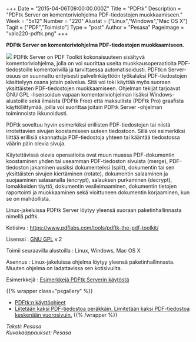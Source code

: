 +++
Date = "2015-04-06T09:00:00.000Z"
Title = "PDFtk"
Description = "PDFtk Server on komentoriviohjelma PDF-tiedostojen muokkaamiseen."
Week = "5x12"
Number = "220"
Alustat = ["Linux","Windows","Mac OS X"]
Tagit = ["PDF","Toimisto"]
Type = "post"
Author = "Pesasa"
Pageimage = "valo220-pdftk.png"
+++


**PDFtk Server on komentoriviohjelma PDF-tiedostojen muokkaamiseen.**

![ ](/images/valo220-pdftk.png "fig:valo220-pdftk.png") PDFtk Server on PDF
Toolkit kokonaisuuteen sisältyvä komentoriviohjelma, jolla on voi
suorittaa useita muokkausoperaatioita PDF-tiedostoille komentorivillä ja
tarvittaessa automatisoidusti. PDFtk:n Server-osuus on suunnattu
erityisesti palvelinkäyttöön työkaluksi PDF-tiedostojen käsittelyyn
osana jotain palvelua. Sitä voi toki käyttää myös suoraan yksittäisten
PDF-tiedostojen muokkaamiseen. Ohjelman tekijät tarjoavat GNU GPL
-lisensoidun vapaan komentoriviohjelman lisäksi Windows-alustoille sekä
ilmaista (PDFtk Free) että maksullista (PDFtk Pro) graafista
käyttöliittymää, joilla voi suorittaa joitain PDFtk Server -ohjelman
toiminnoista ikkunoidusti.

PDFtk soveltuu hyvin esimerkiksi erillisten PDF-tiedostojen tai niistä
irrotettavien sivujen koostamiseen uuteen tiedostoon. Sillä voi
esimerkiksi liittää erillisiä skannattuja PDF-tiedostoja yhteen tai
kääntää tiedostossa väärin päin olevia sivuja.

Käytettävissä olevia operaatioita ovat muun muassa PDF-dokumentin
koostaminen yhden tai useamman PDF-tiedoston sivuista (merge),
PDF-tiedoston jakaminen uusiksi dokumenteiksi (split), dokumentin tai
sen yksittäisten sivujen kiertäminen (rotate), dokumentin salaaminen ja
suojaaminen salasanalla (encrypt), salauksen purkaminen (decrypt),
lomakkeiden täyttö, dokumentin vesileimaaminen, dokumentin tietojen
raportointi ja muokkaaminen sekä vioittuneen dokumentin korjaaminen, kun
se on mahdollista.

Linux-jakeluissa PDFtk Server löytyy yleensä suoraan paketinhallinnasta
nimellä pdftk.

Kotisivu
:   <https://www.pdflabs.com/tools/pdftk-the-pdf-toolkit/>

Lisenssi
:   [GNU GPL](GNU_GPL) v.2

Toimii seuraavilla alustoilla
:   Linux, Windows, Mac OS X

Asennus
:   Linux-jakeluissa ohjelma löytyy yleensä paketinhallinnasta. Muuten
    ohjelma on ladattavissa sen kotisivuilta.

Esimerkkejä
:   [Esimerkkejä PDFtk Serverin
    käytöstä](https://www.pdflabs.com/docs/pdftk-cli-examples/)

{{% wrapper class="psgallery" %}}
-   [PDFtk:n käyttöohjeet](/images/pdftk-1.jpg)
-   [Liitetään kaksi PDF-tiedostoa peräkkäin. Limitetään kaksi
    PDF-tiedostoa keskenään vuorosivuin.](/images/pdftk-2.jpg)
{{% /wrapper %}}

*Teksti: Pesasa* <br />
*Kuvakaappaukset: Pesasa*

